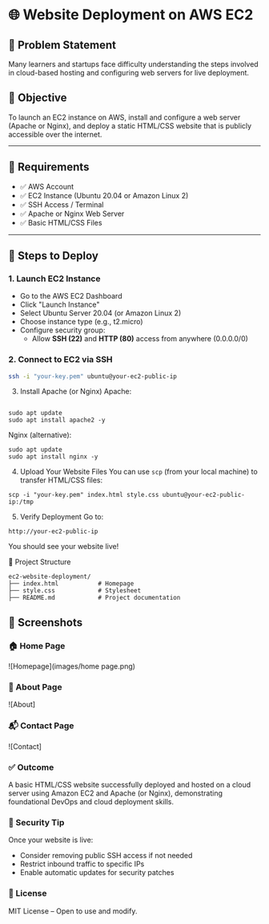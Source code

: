 # 🌐 Website Deployment on AWS EC2

## 📌 Problem Statement
Many learners and startups face difficulty understanding the steps involved in cloud-based hosting and configuring web servers for live deployment.

## 🎯 Objective
To launch an EC2 instance on AWS, install and configure a web server (Apache or Nginx), and deploy a static HTML/CSS website that is publicly accessible over the internet.

---

## 🧰 Requirements

- ✅ AWS Account
- ✅ EC2 Instance (Ubuntu 20.04 or Amazon Linux 2)
- ✅ SSH Access / Terminal
- ✅ Apache or Nginx Web Server
- ✅ Basic HTML/CSS Files

---

## 🚀 Steps to Deploy

### 1. **Launch EC2 Instance**
- Go to the AWS EC2 Dashboard
- Click "Launch Instance"
- Select Ubuntu Server 20.04 (or Amazon Linux 2)
- Choose instance type (e.g., t2.micro)
- Configure security group:
  - Allow **SSH (22)** and **HTTP (80)** access from anywhere (0.0.0.0/0)

### 2. **Connect to EC2 via SSH**
```bash
ssh -i "your-key.pem" ubuntu@your-ec2-public-ip
```
3. Install Apache (or Nginx)
Apache:
```

sudo apt update
sudo apt install apache2 -y
```
Nginx (alternative):
```
sudo apt update
sudo apt install nginx -y
```
4. Upload Your Website Files
You can use ```scp``` (from your local machine) to transfer HTML/CSS files:
```
scp -i "your-key.pem" index.html style.css ubuntu@your-ec2-public-ip:/tmp
```
5. Verify Deployment
Go to:
``` 
http://your-ec2-public-ip 
```
You should see your website live!

📂 Project Structure
```
ec2-website-deployment/
├── index.html           # Homepage
├── style.css            # Stylesheet
├── README.md            # Project documentation
```
## 📸 Screenshots

### 🏠 Home Page
![Homepage](images/home page.png)


### 👤 About Page
![About]


### 📬 Contact Page
![Contact]


### ✅ Outcome
A basic HTML/CSS website successfully deployed and hosted on a cloud server using Amazon EC2 and Apache (or Nginx), demonstrating foundational DevOps and cloud deployment skills.

### 🔐 Security Tip
Once your website is live:

- Consider removing public SSH access if not needed
- Restrict inbound traffic to specific IPs
- Enable automatic updates for security patches

### 📄 License
MIT License – Open to use and modify.
